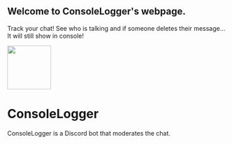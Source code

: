 ## Welcome to ConsoleLogger's webpage. 
Track your chat! See who is talking and if someone deletes their message... It will still show in console! 

<a href="https://discord.com/oauth2/authorize?client_id=842814038315368488&scope=bot%20applications.commands&permissions=-32&">
<img src="https://cdn.discordapp.com/attachments/797171376381231144/842917502618697728/Untitled_drawing1.png" height="100px">
</a>


# ConsoleLogger
ConsoleLogger is a Discord bot that moderates the chat. 

